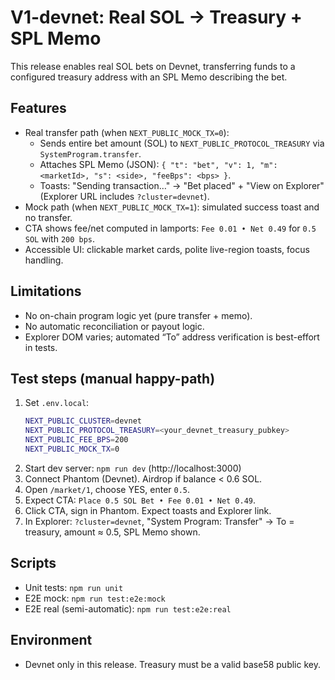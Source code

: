 # V1-devnet: Real SOL → Treasury + SPL Memo

This release enables real SOL bets on Devnet, transferring funds to a configured treasury address with an SPL Memo describing the bet.

## Features

- Real transfer path (when `NEXT_PUBLIC_MOCK_TX=0`):
  - Sends entire bet amount (SOL) to `NEXT_PUBLIC_PROTOCOL_TREASURY` via `SystemProgram.transfer`.
  - Attaches SPL Memo (JSON): `{ "t": "bet", "v": 1, "m": <marketId>, "s": <side>, "feeBps": <bps> }`.
  - Toasts: "Sending transaction…" → "Bet placed" + "View on Explorer" (Explorer URL includes `?cluster=devnet`).
- Mock path (when `NEXT_PUBLIC_MOCK_TX=1`): simulated success toast and no transfer.
- CTA shows fee/net computed in lamports: `Fee 0.01 • Net 0.49` for `0.5 SOL` with `200 bps`.
- Accessible UI: clickable market cards, polite live-region toasts, focus handling.

## Limitations

- No on-chain program logic yet (pure transfer + memo).
- No automatic reconciliation or payout logic.
- Explorer DOM varies; automated “To” address verification is best-effort in tests.

## Test steps (manual happy-path)

1. Set `.env.local`:
   ```bash
   NEXT_PUBLIC_CLUSTER=devnet
   NEXT_PUBLIC_PROTOCOL_TREASURY=<your_devnet_treasury_pubkey>
   NEXT_PUBLIC_FEE_BPS=200
   NEXT_PUBLIC_MOCK_TX=0
   ```
2. Start dev server: `npm run dev` (http://localhost:3000)
3. Connect Phantom (Devnet). Airdrop if balance < 0.6 SOL.
4. Open `/market/1`, choose YES, enter `0.5`.
5. Expect CTA: `Place 0.5 SOL Bet • Fee 0.01 • Net 0.49`.
6. Click CTA, sign in Phantom. Expect toasts and Explorer link.
7. In Explorer: `?cluster=devnet`, "System Program: Transfer" → To = treasury, amount ≈ 0.5, SPL Memo shown.

## Scripts

- Unit tests: `npm run unit`
- E2E mock: `npm run test:e2e:mock`
- E2E real (semi-automatic): `npm run test:e2e:real`

## Environment

- Devnet only in this release. Treasury must be a valid base58 public key.
